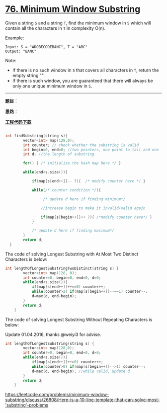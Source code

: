 # [76. Minimum Window Substring](https://leetcode.com/problems/minimum-window-substring/)

Given a string `S` and a string `T`, find the minimum window in `S` which will contain all the characters in `T` in complexity O(n).

Example:

    Input: S = "ADOBECODEBANC", T = "ABC"
    Output: "BANC"

Note:

- If there is no such window in `S` that covers all characters in `T`, return the empty string "".
- If there is such window, you are guaranteed that there will always be only one unique minimum window in `S`.

-----

**题目**：

**思路**：

[**工程代码下载**](https://github.com/abesft/leetcode)

```cpp

```

```cpp
int findSubstring(string s){
        vector<int> map(128,0);
        int counter; // check whether the substring is valid
        int begin=0, end=0; //two pointers, one point to tail and one  head
        int d; //the length of substring

        for() { /* initialize the hash map here */ }

        while(end<s.size()){

            if(map[s[end++]]-- ?){  /* modify counter here */ }

            while(/* counter condition */){

                 /* update d here if finding minimum*/

                //increase begin to make it invalid/valid again

                if(map[s[begin++]]++ ?){ /*modify counter here*/ }
            }

            /* update d here if finding maximum*/
        }
        return d;
  }
```

The code of solving Longest Substring with At Most Two Distinct Characters is below:

```cpp
int lengthOfLongestSubstringTwoDistinct(string s) {
        vector<int> map(128, 0);
        int counter=0, begin=0, end=0, d=0;
        while(end<s.size()){
            if(map[s[end++]]++==0) counter++;
            while(counter>2) if(map[s[begin++]]--==1) counter--;
            d=max(d, end-begin);
        }
        return d;
    }
```

The code of solving Longest Substring Without Repeating Characters is below:

Update 01.04.2016, thanks @weiyi3 for advise.

```cpp
int lengthOfLongestSubstring(string s) {
        vector<int> map(128,0);
        int counter=0, begin=0, end=0, d=0;
        while(end<s.size()){
            if(map[s[end++]]++>0) counter++;
            while(counter>0) if(map[s[begin++]]-->1) counter--;
            d=max(d, end-begin); //while valid, update d
        }
        return d;
    }
```

https://leetcode.com/problems/minimum-window-substring/discuss/26808/Here-is-a-10-line-template-that-can-solve-most-'substring'-problems